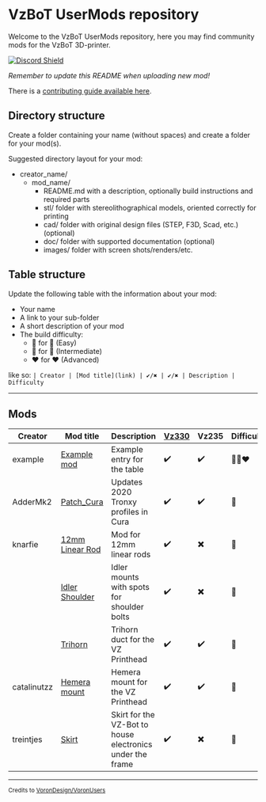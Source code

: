 # VzBoT UserMods repository

Welcome to the VzBoT UserMods repository, here you may find community mods for the VzBoT 3D-printer.

<a href="https://discord.gg/Jj5C7q4j" target="_blank">![Discord Shield](https://discord.com/api/guilds/829828765512106054/widget.png?style=banner2)</a>

*Remember to update this README when uploading new mod!*

There is a [contributing guide available here](./CONTRIBUTING.md).

## Directory structure

Create a folder containing your name (without spaces) and create a folder for your mod(s).

Suggested directory layout for your mod:
- creator_name/
  - mod_name/
    - README.md with a description, optionally build instructions and required parts
    - stl/ folder with stereolithographical models, oriented correctly for printing
    - cad/ folder with original design files (STEP, F3D, Scad, etc.) (optional)
    - doc/ folder with supported documentation (optional)
    - images/ folder with screen shots/renders/etc.

## Table structure

Update the following table with the information about your mod:
- Your name
- A link to your sub-folder
- A short description of your mod
- The build difficulty:
  - :green_heart: for :green_heart: (Easy)
  - :blue_heart: for :blue_heart: (Intermediate)
  - :heart: for :heart: (Advanced)

like so:
`
| Creator | [Mod title](link) | ✔️/✖️ | ✔️/✖️ | Description | Difficulty `

---

## Mods

| Creator | Mod title | Description | [Vz330](https://github.com/VzBoT3D/VzBoT-Vz330) | Vz235 | Difficulty
| --- | --- | --- | --- | --- | --- |
| example  | [Example mod](./creator_here/mod_folder_name)| Example entry for the table | ✔️ | ✔️  | :green_heart::blue_heart::heart:
| AdderMk2   | [Patch_Cura](./AdderMk2/Patch_Cura) | Updates 2020 Tronxy profiles in Cura | ✔️ | ✔️  |:blue_heart:
| knarfie    | [12mm Linear Rod](./knarfie/12mm_rods)| Mod for 12mm linear rods | ✔️ | ✖️ | :green_heart:
|            | [Idler Shoulder](./knarfie/shoulder_idler) | Idler mounts with spots for shoulder bolts  | ✔️ | ✖️ | :green_heart:
|            | [Trihorn](./knarfie/trihorn_duct) | Trihorn duct for the VZ Printhead  | ✔️ | ✔️ | :green_heart:
| catalinutzz| [Hemera mount](./catalinutzz/hemera-mount) | Hemera mount for the VZ Printhead | ✔️ | ✔️ | :green_heart:
| treintjes  | [Skirt](./treintjes/VzBot_Skirt) | Skirt for the VZ-Bot to house electronics under the frame | ✔️ | ✖️ | :green_heart:

---

<sub>Credits to [VoronDesign/VoronUsers](https://github.com/VoronDesign/VoronUsers)</sub>
